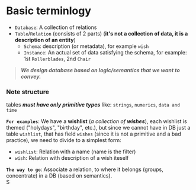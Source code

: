 # Basic terminlogy
- `Database`: A collection of relations
- `Table`/`Relation` (consists of 2 parts) (**it's not a collection of data, it is a description of an entity**)
  - `Schema`: description (or metadata), for example `wish`
  - `Instance`: An actual set of data satisfying the schema, for example: 1st `Rollerblades`, 2nd `Chair`


> **_We design database based on logic/semantics that we want to convey._**

### Note structure
tables **_must have only primitive types_** like: `strings`, `numerics`, `data and time`

**`For examples`**: We have a **wishlist** (_a collection of **wishes**_), each wishlist is themed ("holydays", "birthday", etc.),
but since we cannot have in DB just a table `wishlist`, that has field `wishes` (since it is not a primitive and a bad practice), we need to divide to a simplest form:  
- `wishlist`: Relation with a name (name is the filter)
- `wish`: Relation with description of a wish iteself

**`The way to go`**: Associate a relation, to where it belongs (groups, concentrate) in a DB (based on semantics).  
S
